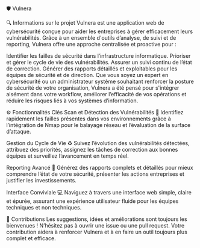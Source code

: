 🛡️ Vulnera

🔍 Informations sur le projet
Vulnera est une application web de cybersécurité conçue pour aider les entreprises à gérer efficacement leurs vulnérabilités. Grâce à un ensemble d'outils d’analyse, de suivi et de reporting, Vulnera offre une approche centralisée et proactive pour :

Identifier les failles de sécurité dans l’infrastructure informatique.
Prioriser et gérer le cycle de vie des vulnérabilités.
Assurer un suivi continu de l’état de correction.
Générer des rapports détaillés et exploitables pour les équipes de sécurité et de direction.
Que vous soyez un expert en cybersécurité ou un administrateur système souhaitant renforcer la posture de sécurité de votre organisation, Vulnera a été pensé pour s'intégrer aisément dans votre workflow, améliorer l’efficacité de vos opérations et réduire les risques liés à vos systèmes d’information.

⚙️ Fonctionnalités Clés
Scan et Détection des Vulnérabilités 🔎
Identifiez rapidement les failles présentes dans vos environnements grâce à l’intégration de Nmap pour le balayage réseau et l’évaluation de la surface d’attaque.

Gestion du Cycle de Vie ♻️
Suivez l’évolution des vulnérabilités détectées, attribuez des priorités, assignez les tâches de correction aux bonnes équipes et surveillez l’avancement en temps réel.

Reporting Avancé 📑
Générez des rapports complets et détaillés pour mieux comprendre l’état de votre sécurité, présenter les actions entreprises et justifier les investissements.

Interface Conviviale 💻
Naviguez à travers une interface web simple, claire et épurée, assurant une expérience utilisateur fluide pour les équipes techniques et non techniques.


🤝 Contributions
Les suggestions, idées et améliorations sont toujours les bienvenues ! N’hésitez pas à ouvrir une issue ou une pull request. Votre contribution aidera à renforcer Vulnera et à en faire un outil toujours plus complet et efficace.
